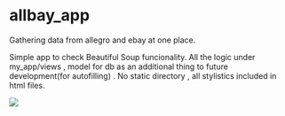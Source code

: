 # allbay_app
Gathering data from allegro and ebay at one place. 

Simple app to check Beautiful Soup funcionality.
All the logic under my_app/views , model for db as an additional thing to future development(for autofilling) .
No static directory , all stylistics included in html files.

![](allbay.gif)
